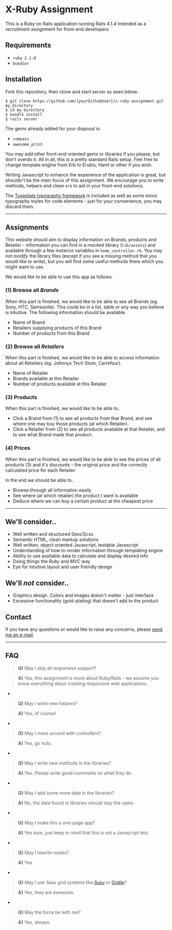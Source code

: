 # X-Ruby Assignment

This is a Ruby on Rails application running Rails 4.1.4 intended as a recruitment assignment for front-end developers.

## Requirements

- `ruby 2.1.0`
- `bundler`

## Installation

Fork this repository, then clone and start server as seen below.

```
$ git clone https://github.com/{yourGithubUser}/x-ruby-assignment.git my_directory
$ cd my_directory
$ bundle install
$ rails server
```

The gems already added for your disposal is:

- `compass`
- `awesome_print`

You may add other front-end oriented gems or libraries if you please, but don't overdo it. All in all, this is a pretty standard Rails setup. Feel free to change template engine from Erb to Erubis, Haml or other if you wish.

Writing Javascript to enhance the experience of the application is great, but shouldn't be the main focus of this assignment. We encourage you to write methods, helpers and clean `erb` to aid in your front-end solutions.

The [Typeplate typography framework](http://typeplate.com/) is included as well as some minor typography styles for code elements - just for your convenience, you may discard them.

---

## Assignments

This website should aim to display information on Brands, products and Retailer - information you can find in a mocked library (`lib/assets`) and available through a few instance variables in `home_controller.rb`. You may _not modify_ the library files (except if you see a missing method that you would like to write), but you will find some useful methods there which you might want to use.

We would like to be able to use this app as follows.

### (1) Browse all _Brands_

When this part is finished, we would like to be able to see all Brands (eg. Sony, HTC, Samsonite). This could be in a list, table or any way you believe is intuitive. The following information should be available.

- Name of Brand
- Retailers supplying products of this Brand
- Number of products from this Brand

### (2) Browse all _Retailers_

When this part is finished, we would like to be able to access information about all Retailers (eg. Johnnys Tech Store, Carrefour).

- Name of Retailer
- Brands available at this Retailer
- Number of products available at this Retailer

### (3) Products

When this part is finished, we would like to be able to..

- Click a Brand from (1) to see all products from that Brand, and see where one may buy those products (at which Retailer).
- Click a Retailer from (2) to see all products available at that Retailer, and to see what Brand made that product.

### (4) Prices

When this part is finished, we would like to be able to see the prices of all products (3) and it's discounts - the original price and the correctly calculated price for each Retailer.

In the end we should be able to..

- Browse through all information easily
- See where (at which retailer) the product I want is available
- Deduce where we can buy a certain product at the cheapest price

---

## We'll consider..

- Well written and structured Sass/Scss
- Semantic HTML, clean markup solutions
- Well written, object oriented Javascript, testable Javascript
- Understanding of how to render information through templating engine
- Ability to use available data to calculate and display desired info
- Doing things the _Ruby_ and _MVC_ way
- Eye for intuitive layout and user friendly design

## We'll _not_ consider..

- Graphics design. Colors and images doesn't matter - just interface
- Excessive functionality (gold-plating) that doesn't add to the product

## Contact

If you have any questions or would like to raise any concerns, please [send me an e-mail](mailto:andre.drougge@gmail.com).

---

## FAQ

> **Q)** May I skip all responsive support?

> **A)** Yes, this assignment is more about Ruby/Rails - we assume you know everything about creating responsive web applications.

-

> **Q)** May I write new helpers?

> **A)** Yes, of course!

-

> **Q)** May I mess around with controllers?

> **A)** Yes, go nuts.

-

> **Q)** May I write new methods in the libraries?

> **A)** Yes. Please write good comments on what they do.

-

> **Q)** May I add some more data in the libraries?

> **A)** No, the data found in libraries should stay the same.

-

> **Q)** May I make this a one-page app?

> **A)** Yes sure, just keep in mind that this is not a Javascript test.

-

> **Q)** May I rewrite routes?

> **A)** Yes.

-

> **Q)** May I use Sass grid systems like [Susy](http://susy.oddbird.net/) or [Gridle](http://gridle.org/)?

> **A)** Yes, they are awesome.

-

> **Q)** May the force be with me?

> **A)** Yes, always.
